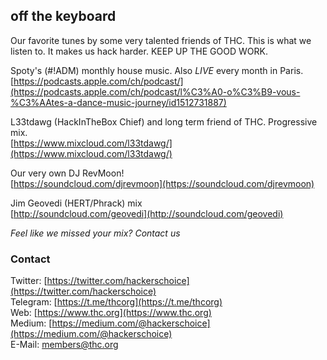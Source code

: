 ## off the keyboard

Our favorite tunes by some very talented friends of THC. This is what we listen to. It makes us hack harder. KEEP UP THE GOOD WORK.

Spoty's (#!ADM) monthly house music. Also *LIVE* every month in Paris.  
[https://podcasts.apple.com/ch/podcast/](https://podcasts.apple.com/ch/podcast/l%C3%A0-o%C3%B9-vous-%C3%AAtes-a-dance-music-journey/id1512731887)

L33tdawg (HackInTheBox Chief) and long term friend of THC. Progressive mix.  
[https://www.mixcloud.com/l33tdawg/](https://www.mixcloud.com/l33tdawg/)

Our very own DJ RevMoon!  
[https://soundcloud.com/djrevmoon](https://soundcloud.com/djrevmoon)

Jim Geovedi (HERT/Phrack) mix  
[http://soundcloud.com/geovedi](http://soundcloud.com/geovedi)

*Feel like we missed your mix? Contact us*
### Contact

Twitter: [https://twitter.com/hackerschoice](https://twitter.com/hackerschoice)  
Telegram: [https://t.me/thcorg](https://t.me/thcorg)  
Web: [https://www.thc.org](https://www.thc.org)  
Medium: [https://medium.com/@hackerschoice](https://medium.com/@hackerschoice)  
E-Mail: members@thc.org  

